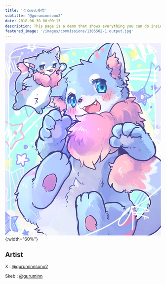 ```yaml
---
title: 'ぐるみん多忙'
subtitle: '@guruminnsono2'
date: 2018-06-30 00:00:13
description: This page is a demo that shows everything you can do inside portfolio and blog posts.
featured_image: '/images/commissions/1305502-1.output.jpg'
---
```


![](/images/commissions/1305502-1.output.jpg){:width="60%"}

## Artist

X : [@guruminnsono2](https://twitter.com/guruminnsono2)

Skeb : [@guruminn](https://skeb.jp/@guruminn)